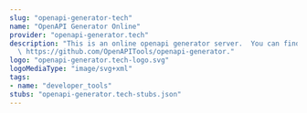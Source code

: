 ```yaml
---
slug: "openapi-generator-tech"
name: "OpenAPI Generator Online"
provider: "openapi-generator.tech"
description: "This is an online openapi generator server.  You can find out more at\
  \ https://github.com/OpenAPITools/openapi-generator."
logo: "openapi-generator.tech-logo.svg"
logoMediaType: "image/svg+xml"
tags:
- name: "developer_tools"
stubs: "openapi-generator.tech-stubs.json"
---
```

